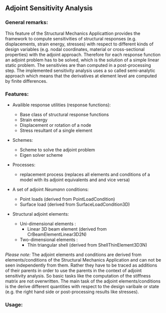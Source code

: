  
## Adjoint Sensitivity Analysis

### General remarks:

This feature of the Structural Mechanics Applicattion provides the framework to compute sensitivities of structural responses (e.g. displacements, strain energy, stresses) with respect to different kinds of design variables (e.g. nodal coordinates, material or cross-sectional properties) with the adjoint approach. Therefore for each response function an adjoint problem has to be solved, which is the solution of a simple linear static problem. The sensitivies are than computed in a post-processing step. The implemented sensitivity analysis uses a so called semi-analytic approach which means that the derivatives at element level are computed by finite differences.
  
### Features:  

- Availible response utilities (response functions):
     * Base class of structural response functions
     * Strain energy
     * Displacement or rotation of a node 
     * Stress resultant of a single element
  
- Schemes:
	* Scheme to solve the adjoint problem
	* Eigen solver scheme

- Processes:
    * replacement process (replaces all elements and conditions of a model with its adjoint equivalents and and vice versa)

- A set of adjoint *Neumann* conditions:
     * Point loads (derived from PointLoadCondition)
     * Surface load (derived from SurfaceLoadCondition3D)
   
- Structural adjoint elements:
    * Uni-dimensional elements :
       	* Linear 3D beam element (derived from CrBeamElementLinear3D2N)
    * Two-dimensional elements :
        * Thin triangular shell (derived from ShellThinElement3D3N)

*Please note:* The adjoint elements and conditions are derived from elements/conditions of the Structural Mechanics Application and can not be seen independently from them. Rather they have to be traced as additions of their parents in order to use the parents in the context of adjoint sensitivity analysis. So basic tasks like the computation of the stiffness matrix are not overwritten. The main task of the adjoint elements/conditions is the derive different quantities with respect to the design varibale or state (e.g. the right hand side or post-processing results like stresses).

### Usage:  	    

